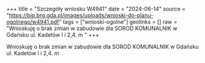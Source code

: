 +++
title = "Szczegóły wniosku W4941"
date = "2024-06-14"
source = "https://bip.brg.gda.pl/images/uploads/wnioski-do-planu-ogolnego/w4941.pdf"
tags = ["wnioski-ogolne"]
geolinks = []
raw = "Wnioskuję o brak zmian w zabudowie dla SOROD KOMUNALNIK w Gdańsku ul. Kadetów l i 2,4. m "
+++

Wnioskuję o brak zmian w zabudowie dla SOROD KOMUNALNIK w Gdańsku ul.
Kadetów l
i 2,4.
m




